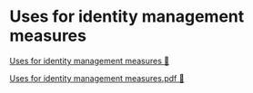 # Uses for identity management measures

[Uses for identity management measures 🔗](https://www.coursera.org/learn/cloud-security-risks-identify-and-protect-against-threats/supplement/11cpd/uses-for-identity-management-measures)

[Uses for identity management measures.pdf 🔗](https://1drv.ms/b/c/526c45566c8c239a/ES-G4asNeQdIrazPqUrUHf0Bbff9y1uF_e2f4rregWB_gA?e=GFatbU)
